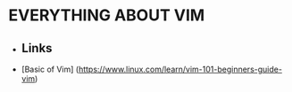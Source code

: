 # **EVERYTHING ABOUT VIM**
* ## **Links**
* [Basic of Vim] (https://www.linux.com/learn/vim-101-beginners-guide-vim)

